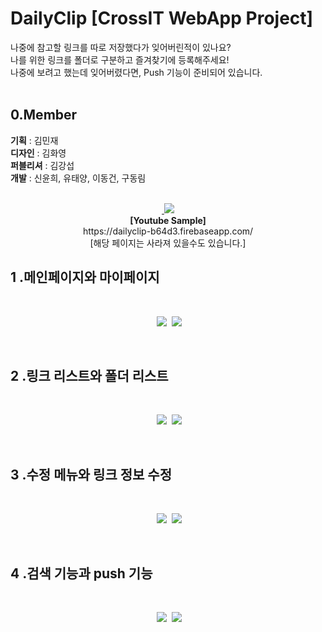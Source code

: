# DailyClip [CrossIT WebApp Project]

나중에 참고할 링크를 따로 저장했다가 잊어버린적이 있나요?<br>
나를 위한 링크를 폴더로 구분하고 즐겨찾기에 등록해주세요!<br>
나중에 보려고 했는데 잊어버렸다면, Push 기능이 준비되어 있습니다.<br><br>

## 0.Member
<b>기획</b> : 김민재<br>
<b>디자인</b> : 김화영<br>
<b>퍼블리셔</b> : 김강섭<br>
<b>개발</b> : 신윤희, 유태양, 이동건, 구동림<br><br>

<p align="center">
  <a href="https://www.youtube.com/watch?v=PtY10AC9wBw&feature=youtu.be">
  <img src="img/youtube.png">
 </a><br>
  <b>[Youtube Sample]</b><br>
  https://dailyclip-b64d3.firebaseapp.com/<br>
  [해당 페이지는 사라져 있을수도 있습니다.]
</p>

## 1 .메인페이지와 마이페이지
<br>
<p align="center">
  <img src="img/main.png">
  <img src="img/my.png">
  <br>
</p>
<br>

## 2 .링크 리스트와 폴더 리스트
<br>
<p align="center">
  <img src="img/list.png">
  <img src="img/folder.png">
  <br>
</p>
<br>

## 3 .수정 메뉴와 링크 정보 수정
<br>
<p align="center">
  <img src="img/modify.png">
  <img src="img/linkModify.png">
  <br>
</p>
<br>

## 4 .검색 기능과 push 기능
<br>
<p align="center">
  <img src="img/search.png">
  <img src="img/notice.png">
  <br>
</p>
<br>
